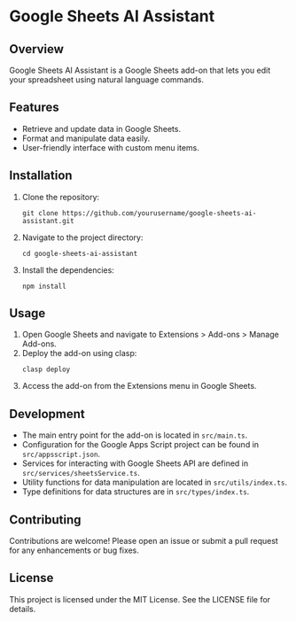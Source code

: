# Google Sheets AI Assistant

## Overview
Google Sheets AI Assistant is a Google Sheets add-on that lets you edit your spreadsheet using natural language commands.

## Features
- Retrieve and update data in Google Sheets.
- Format and manipulate data easily.
- User-friendly interface with custom menu items.

## Installation
1. Clone the repository:
   ```
   git clone https://github.com/yourusername/google-sheets-ai-assistant.git
   ```
2. Navigate to the project directory:
   ```
   cd google-sheets-ai-assistant
   ```
3. Install the dependencies:
   ```
   npm install
   ```

## Usage
1. Open Google Sheets and navigate to Extensions > Add-ons > Manage Add-ons.
2. Deploy the add-on using clasp:
   ```
   clasp deploy
   ```
3. Access the add-on from the Extensions menu in Google Sheets.

## Development
- The main entry point for the add-on is located in `src/main.ts`.
- Configuration for the Google Apps Script project can be found in `src/appsscript.json`.
- Services for interacting with Google Sheets API are defined in `src/services/sheetsService.ts`.
- Utility functions for data manipulation are located in `src/utils/index.ts`.
- Type definitions for data structures are in `src/types/index.ts`.

## Contributing
Contributions are welcome! Please open an issue or submit a pull request for any enhancements or bug fixes.

## License
This project is licensed under the MIT License. See the LICENSE file for details.